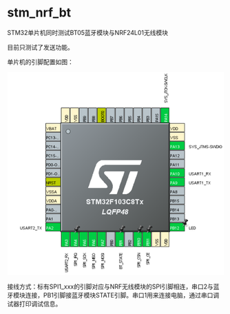 # stm_nrf_bt
STM32单片机同时测试BT05蓝牙模块与NRF24L01无线模块

目前只测试了发送功能。

单片机的引脚配置如图：

![pins](pins.png)

接线方式：标有SPI1_xxx的引脚对应与NRF无线模块的SPI引脚相连，串口2与蓝牙模块连接，PB1引脚接蓝牙模块STATE引脚。串口1用来连接电脑，通过串口调试器打印调试信息。